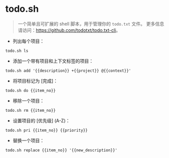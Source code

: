 # todo.sh

> 一个简单且可扩展的 shell 脚本，用于管理你的 `todo.txt` 文件。
> 更多信息请访问：<https://github.com/todotxt/todo.txt-cli>。

- 列出每个项目：

`todo.sh ls`

- 添加一个带有项目和上下文标签的项目：

`todo.sh add '{{description}} +{{project}} @{{context}}'`

- 将项目标记为 [完成]：

`todo.sh do {{item_no}}`

- 移除一个项目：

`todo.sh rm {{item_no}}`

- 设置项目的 [优先级] (A-Z)：

`todo.sh pri {{item_no}} {{priority}}`

- 替换一个项目：

`todo.sh replace {{item_no}} '{{new_description}}'`